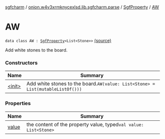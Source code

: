 [sgfcharm](../../../index.md) / [onion.w4v3xrmknycexlsd.lib.sgfcharm.parse](../../index.md) / [SgfProperty](../index.md) / [AW](./index.md)

# AW

`data class AW : `[`SgfProperty`](../index.md)`<List<Stone>>` [(source)](https://github.com/w4v3/sgfcharm/tree/master/sgfcharm/src/main/java/onion/w4v3xrmknycexlsd/lib/sgfcharm/parse/SgfTree.kt#L85)

Add white stones to the board.

### Constructors

| Name | Summary |
|---|---|
| [&lt;init&gt;](-init-.md) | Add white stones to the board.`AW(value: List<Stone> = List(mutableListOf()))` |

### Properties

| Name | Summary |
|---|---|
| [value](value.md) | the content of the property value, typed`val value: List<Stone>` |
